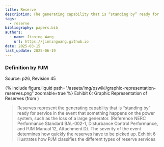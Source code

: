 ```yaml
---
title: Reserve
description: The generating capability that is “standing by” ready for service in the event that something happens on the power system.
tags:
  - reserve
bibliography: papers.bib
authors:
  - name: Jinning Wang
    url: https://jinningwang.github.io
date: 2025-03-15
last_update: 2025-06-19
---
```


### Definition by PJM

Source: <d-cite key="pjm2024m10"></d-cite> p26, Revision 45

<div class="row mt-3">
    <div class="col-sm mt-3 mt-md-0">
        {% include figure.liquid
        path="/assets/img/pswiki/graphic-representation-reserves.png"
        zoomable=true %}
        Exhibit 6: Graphic Representation of Reserves (from <d-cite key="pjm2024m10"></d-cite>)
    </div>
</div>

> Reserves represent the generating capability that is “standing by” ready for service in the event that something happens on the power system, such as the loss of a large generator. (Reference NERC Performance Standard BAL-002-1, Disturbance Control Performance, and PJM Manual 12, Attachment D). The severity of the event determines how quickly the reserves have to be picked up. Exhibit 6 illustrates how PJM classifies the different types of reserve services.
